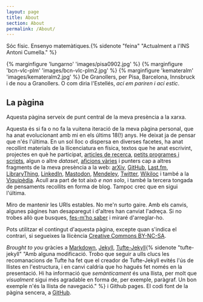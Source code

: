 ```yaml
---
layout: page
title: About
section: About
permalink: /About/
---
```


Sóc físic. Ensenyo matemàtiques.{% sidenote "feina" "Actualment a l'INS Antoni Cumella." %}

{% marginfigure 'lungarno' 'images/pisa0902.jpg' %}
{% marginfigure 'bcn-vlc-plm' 'images/bcn-vlc-plm2.jpg' %}
{% marginfigure 'kemateralm' 'images/kemateralm2.jpg' %}
De Granollers, per Pisa, Barcelona, Innsbruck i de nou a Granollers. O com
diria l'Estellés, _ací em pariren i ací estic_.

## La pàgina

Aquesta pàgina serveix de punt central de la meva presència a la xarxa.

Aquesta és si fa o no fa la vuitena iteració de la meva pàgina personal, que
ha anat evolucionant amb mi en els últims 18(!) anys. He deixat ja de pensar
que n'és l'última. En un sol lloc o dispersa en diverses facetes, ha anat
recollint materials de la llicenciatura en física, textos que he anat
escrivint, projectes en què he participat, [articles de
recerca](/Research/Publicacions), [petits
programes i scripts](/Code/), algun o altre _dataset_, [aficions
vàries](Muntanya/) i punters cap a altres fragments de la meva presència a la
web:
[arXiv](http://arxiv.org/a/cuquet_m_1),
[GitHub](https://github.com/mcuquet),
[Last.fm](http://www.last.fm/user/nilvar/),
[LibraryThing](http://cat.librarything.com/profile/mcuquet/),
[LinkedIn](http://www.linkedin.com/in/mcuquet/),
[Mastodon](https://mastodont.cat/@marti),
[Mendeley](http://www.mendeley.com/profiles/marti-cuquet/),
[Twitter](https://twitter.com/mcuquet),
[Wikiloc](http://ca.wikiloc.com/wikiloc/user.do?name=mcuquet)
i també a la [Viquipèdia](https://ca.wikipedia.org/wiki/Usuari:Habicht).
Acull ara part de tot això _e non solo_, i també la tercera tongada de
pensaments recollits en forma de blog. Tampoc crec que en sigui l'última.

Miro de mantenir les URIs estables. No me'n surto gaire. Amb els canvis,
algunes pàgines han desaparegut i d'altres han canviat l'adreça. Si no trobes
allò que busques, [fes-m'ho saber]({{site.baseurl}}/Contact) i miraré
d'arreglar-ho.

Pots utilitzar el contingut d'aquesta pàgina, excepte quan s'indica el
contrari, si segueixes la llicència [Creative Commons
BY-NC-SA](https://creativecommons.org/licenses/by-nc-sa/4.0/).

_Brought to you_ gràcies a [Markdown](https://ca.wikipedia.org/wiki/Markdown),
[Jekyll](http://jekyllrb.com),
[Tufte-Jekyll](https://github.com/clayh53/tufte-jekyll){% sidenote "tufte-jekyll" "Amb alguna modificació. Trobo que seguir a ulls clucs les recomanacions de Tufte ha fet que el creador de Tufte-Jekyll evités l'ús de llistes en l'estructura, i en canvi caldria que ho hagués fet només en la presentació. Hi ha informació que _semànticament_ és una llista, per molt que _visualment_ sigui més agradable en forma de, per exemple, paràgraf. Un bon exemple n'és la llista de navegació." %} i Github pages.
El codi font de la pàgina sencera, a
[GitHub](https://github.com/mcuquet/mcuquet.github.io).
